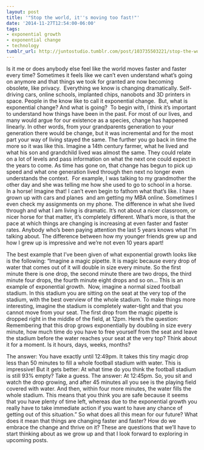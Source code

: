 ```yaml
---
layout: post
title: '"Stop the world, it''s moving too fast!"'
date: '2014-11-27T12:54:00-06:00'
tags:
- exponential growth
- exponential change
- technology
tumblr_url: http://juntostudio.tumblr.com/post/103735503221/stop-the-world-its-moving-too-fast
---
```



Is it me or does anybody else feel like the world moves faster and faster every time? Sometimes it feels like we can’t even understand what’s going on anymore and that things we took for granted are now becoming obsolete, like privacy.  Everything we know is changing dramatically. Self-driving cars, online schools, implanted chips, nanobots and 3D printers in space. People in the know like to call it exponential change. 
But, what is exponential change? And what is going? 
To begin with, I think it’s important to understand how things have been in the past. For most of our lives, and many would argue for our existence as a species, change has happened linearly. In other words, from your grandparents generation to your generation there would be change, but it was incremental and for the most part your way of living stayed the same. The further you go back in time the more so it was like this. Imagine a 14th century farmer, what he lived and what his son and grandchild lived was almost the same. They could relate on a lot of levels and pass information on what the next one could expect in the years to come. As time has gone on, that change has begun to pick up speed and what one generation lived through then next no longer even understands the context. 
For example, I was talking to my grandmother the other day and she was telling me how she used to go to school in a horse. In a horse! Imagine that! I can’t even begin to fathom what that’s like. I have grown up with cars and planes  and am getting my MBA online. Sometimes I even check my assignments on my phone. The difference in what she lived through and what I am living is dramatic. It’s not about a nicer classroom, or nicer horse for that matter, it’s completely different. What’s more, is that the pace at which things are changing is increasing at even faster and faster rates. Anybody who’s been paying attention the last 5 years knows what I’m talking about. The difference between how my younger friends grew up and how I grew up is impressive and we’re not even 10 years apart!

The best example that I’ve been given of what exponential growth looks like is the following: 
“Imagine a magic pipette. It is magic because every drop of water that comes out of it will double in size every minute. So the first minute there is one drop, the second minute there are two drops, the third minute four drops, the fourth minute eight drops and so on… This is an example of exponential growth. 
Now, imagine a normal sized football stadium. In this stadium you are sitting on the seat at the very top of the stadium, with the best overview of the whole stadium. To make things more interesting, imagine the stadium is completely water-tight and that you cannot move from your seat. The first drop from the magic pipette is dropped right in the middle of the field, at 12pm. Here’s the question: Remembering that this drop grows exponentially by doubling in size every minute, how much time do you have to free yourself from the seat and leave the stadium before the water reaches your seat at the very top? Think about it for a moment. Is it hours, days, weeks, months?


The answer: You have exactly until 12:49pm. It takes this tiny magic drop less than 50 minutes to fill a whole football stadium with water. This is impressive! But it gets better: At what time do you think the football stadium is still 93% empty? Take a guess.
The answer: At 12:45pm. So, you sit and watch the drop growing, and after 45 minutes all you see is the playing field covered with water. And then, within four more minutes, the water fills the whole stadium. This means that you think you are safe because it seems that you have plenty of time left, whereas due to the exponential growth you really have to take immediate action if you want to have any chance of getting out of this situation.”
So what does all this mean for our future? What does it mean that things are changing faster and faster? How do we embrace the change and thrive on it? These are questions that we’ll have to start thinking about as we grow up and that I look forward to exploring in upcoming posts. 

